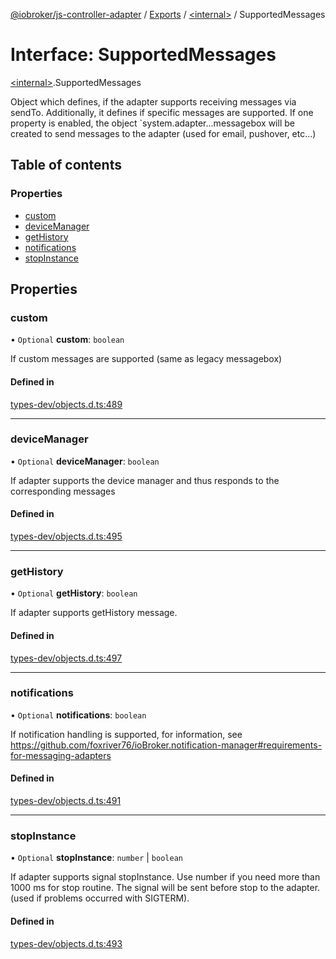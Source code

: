 [@iobroker/js-controller-adapter](../README.md) / [Exports](../modules.md) / [\<internal\>](../modules/internal_.md) / SupportedMessages

# Interface: SupportedMessages

[\<internal\>](../modules/internal_.md).SupportedMessages

Object which defines, if the adapter supports receiving messages via sendTo.
Additionally, it defines if specific messages are supported.
If one property is enabled, the object `system.adapter.<adaptername>.<adapterinstance>.messagebox will be created to send messages to the adapter (used for email, pushover, etc...)

## Table of contents

### Properties

- [custom](internal_.SupportedMessages.md#custom)
- [deviceManager](internal_.SupportedMessages.md#devicemanager)
- [getHistory](internal_.SupportedMessages.md#gethistory)
- [notifications](internal_.SupportedMessages.md#notifications)
- [stopInstance](internal_.SupportedMessages.md#stopinstance)

## Properties

### custom

• `Optional` **custom**: `boolean`

If custom messages are supported (same as legacy messagebox)

#### Defined in

[types-dev/objects.d.ts:489](https://github.com/ioBroker/ioBroker.js-controller/blob/9b2b813d/packages/types-dev/objects.d.ts#L489)

___

### deviceManager

• `Optional` **deviceManager**: `boolean`

If adapter supports the device manager and thus responds to the corresponding messages

#### Defined in

[types-dev/objects.d.ts:495](https://github.com/ioBroker/ioBroker.js-controller/blob/9b2b813d/packages/types-dev/objects.d.ts#L495)

___

### getHistory

• `Optional` **getHistory**: `boolean`

If adapter supports getHistory message.

#### Defined in

[types-dev/objects.d.ts:497](https://github.com/ioBroker/ioBroker.js-controller/blob/9b2b813d/packages/types-dev/objects.d.ts#L497)

___

### notifications

• `Optional` **notifications**: `boolean`

If notification handling is supported, for information, see https://github.com/foxriver76/ioBroker.notification-manager#requirements-for-messaging-adapters

#### Defined in

[types-dev/objects.d.ts:491](https://github.com/ioBroker/ioBroker.js-controller/blob/9b2b813d/packages/types-dev/objects.d.ts#L491)

___

### stopInstance

• `Optional` **stopInstance**: `number` \| `boolean`

If adapter supports signal stopInstance. Use number if you need more than 1000 ms for stop routine. The signal will be sent before stop to the adapter. (used if problems occurred with SIGTERM).

#### Defined in

[types-dev/objects.d.ts:493](https://github.com/ioBroker/ioBroker.js-controller/blob/9b2b813d/packages/types-dev/objects.d.ts#L493)

